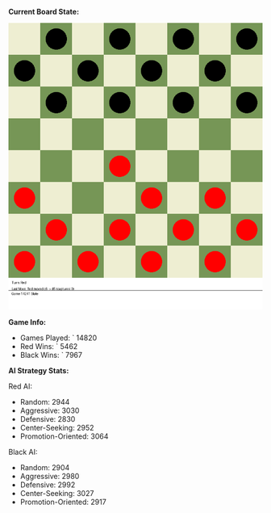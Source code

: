 
**Current Board State:**  
<!-- START_GIF -->
![Checkers Game](./checkers_game.gif)
<!-- END_GIF -->

**Game Info:**  
- Games Played: `<!-- GAMES_PLAYED --> 14820
- Red Wins: `<!-- RED_WINS --> 5462
- Black Wins: `<!-- BLACK_WINS --> 7967

<!-- AI_STATS -->
**AI Strategy Stats:**

Red AI:
- Random: 2944
- Aggressive: 3030
- Defensive: 2830
- Center-Seeking: 2952
- Promotion-Oriented: 3064

Black AI:
- Random: 2904
- Aggressive: 2980
- Defensive: 2992
- Center-Seeking: 3027
- Promotion-Oriented: 2917

